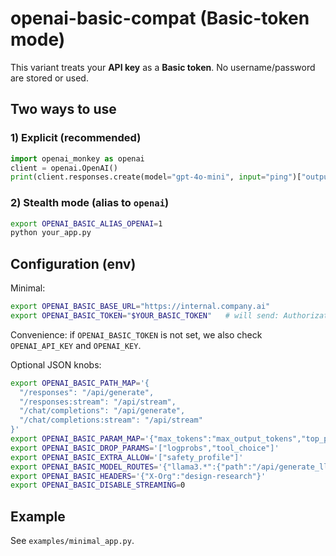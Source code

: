 # openai-basic-compat (Basic-token mode)

This variant treats your **API key** as a **Basic token**. No username/password are stored or used.

## Two ways to use

### 1) Explicit (recommended)
```python
import openai_monkey as openai
client = openai.OpenAI()
print(client.responses.create(model="gpt-4o-mini", input="ping")["output_text"])
```

### 2) Stealth mode (alias to `openai`)
```bash
export OPENAI_BASIC_ALIAS_OPENAI=1
python your_app.py
```

## Configuration (env)

Minimal:
```bash
export OPENAI_BASIC_BASE_URL="https://internal.company.ai"
export OPENAI_BASIC_TOKEN="$YOUR_BASIC_TOKEN"   # will send: Authorization: Basic $YOUR_BASIC_TOKEN
```

Convenience: if `OPENAI_BASIC_TOKEN` is not set, we also check `OPENAI_API_KEY` and `OPENAI_KEY`.

Optional JSON knobs:
```bash
export OPENAI_BASIC_PATH_MAP='{
  "/responses": "/api/generate",
  "/responses:stream": "/api/stream",
  "/chat/completions": "/api/generate",
  "/chat/completions:stream": "/api/stream"
}'
export OPENAI_BASIC_PARAM_MAP='{"max_tokens":"max_output_tokens","top_p":"nucleus"}'
export OPENAI_BASIC_DROP_PARAMS='["logprobs","tool_choice"]'
export OPENAI_BASIC_EXTRA_ALLOW='["safety_profile"]'
export OPENAI_BASIC_MODEL_ROUTES='{"llama3.*":{"path":"/api/generate_llama"}}'
export OPENAI_BASIC_HEADERS='{"X-Org":"design-research"}'
export OPENAI_BASIC_DISABLE_STREAMING=0
```

## Example
See `examples/minimal_app.py`.
